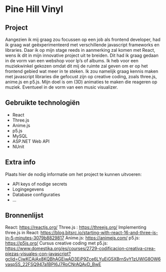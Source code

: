 # Pine Hill Vinyl

## Project

Aangezien ik mij graag zou focussen op een job als frontend developer, had ik graag wat geëxperimenteerd met verschillende javascript frameworks en libraries. Daar ik op mijn stage reeds in aanmerking zal komen met React, wens ik dit in mijn innovative project uit te breiden. Dit had ik graag gedaan in de vorm van een webshop voor lp’s of albums.
Ik heb voor een muziekwinkel gekozen omdat dit mij de ruimte zal geven om er op het frontend gebied wat meer in te steken. Ik zou namelijk graag kennis maken met javascript libraries die gefocust zijn op creative coding, zoals three.js, anime.js en p5.js. Mijn doel is om (3D) animaties te maken die reageren op muziek. Eventueel in de vorm van een music visualizer. 

## Gebruikte technologiën

- React
- Three.js
- Anime.js
- p5.js
- MySQL
- ASP.NET Web API
- NUnit

## Extra info
Plaats hier de nodig informatie om het
project te kunnen uitvoeren:

- API keys of nodige secrets
- Logingegevens
- Database configuraties
- ...

## Bronnenlijst
React: https://reactjs.org/
Three.js : https://threejs.org/
Implementing three.js in React: https://blog.bitsrc.io/starting-with-react-16-and-three-js-in-5-minutes-3079b8829817
Anime.js: https://animejs.com/
p5.js: https://p5js.org/
Cursus creative coding met p5.js: https://www.domestika.org/es/courses/2729-codificacion-creativa-crea-piezas-visuales-con-javascript?gclid=CjwKCAiAx8KQBhAGEiwAD3EiP9Zce6LYuEiG5XBrnSvY1zUWIG8OW6vaspSS_22FSQ947a1BPI6J7RoCNrAQAvD_BwE
